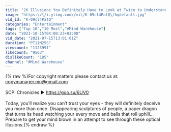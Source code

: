 ```yaml
---
title: "26 Illusions You Definitely Have to Look at Twice to Understand"
image: "https:\/\/i.ytimg.com\/vi\/K-09cl4PatQ\/hqdefault.jpg"
vid_id: "K-09cl4PatQ"
categories: "Entertainment"
tags: ["Top 10","10 Most","#Mind Warehouse"]
date: "2021-10-15T04:00:23+03:00"
vid_date: "2021-07-15T13:01:01Z"
duration: "PT11M25S"
viewcount: "1123991"
likeCount: "9563"
dislikeCount: "185"
channel: "#Mind Warehouse"
---
```

{% raw %}For copyright matters please contact us at: copymanager.mn@gmail.com<br /><br />SCP: Chronicles ► <a rel="nofollow" target="blank" href="https://goo.su/6UV0">https://goo.su/6UV0</a><br /><br />Today, you’ll realize you can’t trust your eyes - they will definitely deceive you more than once. Disappearing sculptures of people, a paper dragon that turns its head watching your every move and balls that roll uphill... Prepare to get your mind blown in an attempt to see through these optical illusions.{% endraw %}
